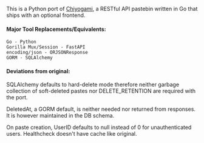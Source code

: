 This is a Python port of [Chiyogami](https://github.com/rhee876527/chiyogami), a RESTful API pastebin written in Go that ships with an optional frontend.

#### Major Tool Replacements/Equivalents:

    Go - Python
    Gorilla Mux/Session - FastAPI
    encoding/json - ORJSONResponse
    GORM - SQLAlchemy

#### Deviations from original:

SQLAlchemy defaults to hard-delete mode therefore neither garbage collection of soft-deleted pastes nor DELETE_RETENTION are required with the port.

DeletedAt, a GORM default, is neither needed nor returned from responses. It is however maintained in the DB schema.

On paste creation, UserID defaults to null instead of 0 for unauthenticated users.
Healthcheck doesn't have cache like original.
